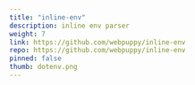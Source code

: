 ```yaml
---
title: "inline-env"
description: inline env parser
weight: 7
link: https://github.com/webpuppy/inline-env
repo: https://github.com/webpuppy/inline-env
pinned: false
thumb: dotenv.png
---
```



